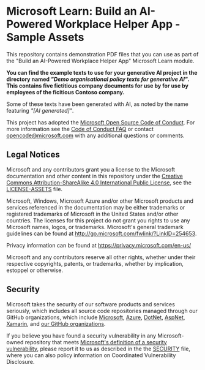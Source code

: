 # Microsoft Learn: Build an AI-Powered Workplace Helper App - Sample Assets
This repository contains demonstration PDF files that you can use as part of the "Build an AI-Powered Workplace Helper App" Microsoft Learn module. 

**You can find the example texts to use for your generative AI project in the directory named *"Demo organisational policy texts for generative AI"*. This contains five fictitious company documents for use by for use by employees of the ficitious Contoso company.**

Some of these texts have been generated with AI, as noted by the name featuring *"[AI generated]"*. 

This project has adopted the [Microsoft Open Source Code of Conduct](https://opensource.microsoft.com/codeofconduct/).
For more information see the [Code of Conduct FAQ](https://opensource.microsoft.com/codeofconduct/faq/) or
contact [opencode@microsoft.com](mailto:opencode@microsoft.com) with any additional questions or comments.

## Legal Notices

Microsoft and any contributors grant you a license to the Microsoft documentation and other content
in this repository under the [Creative Commons Attribution-ShareAlike 4.0 International Public License](https://creativecommons.org/licenses/by-sa/4.0/legalcode),
see the [LICENSE-ASSETS](LICENSE-ASSETS.md) file.

Microsoft, Windows, Microsoft Azure and/or other Microsoft products and services referenced in the documentation
may be either trademarks or registered trademarks of Microsoft in the United States and/or other countries.
The licenses for this project do not grant you rights to use any Microsoft names, logos, or trademarks.
Microsoft's general trademark guidelines can be found at http://go.microsoft.com/fwlink/?LinkID=254653.

Privacy information can be found at https://privacy.microsoft.com/en-us/

Microsoft and any contributors reserve all other rights, whether under their respective copyrights, patents,
or trademarks, whether by implication, estoppel or otherwise.

## Security

Microsoft takes the security of our software products and services seriously, which includes all source code repositories managed through our GitHub organizations, which include [Microsoft](https://github.com/Microsoft), [Azure](https://github.com/Azure), [DotNet](https://github.com/dotnet), [AspNet](https://github.com/aspnet), [Xamarin](https://github.com/xamarin), and [our GitHub organizations](https://opensource.microsoft.com/).

If you believe you have found a security vulnerability in any Microsoft-owned repository that meets [Microsoft's definition of a security vulnerability](https://docs.microsoft.com/en-us/previous-versions/tn-archive/cc751383(v=technet.10)), please report it to us as described in the the [SECURITY](SECURITY.md) file, where you can also policy information on Coordinated Vulnerability Disclosure. 
